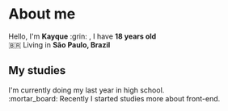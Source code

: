 <h1>About me</h1>
Hello, I'm <strong>Kayque</strong> :grin: , I have <strong>18 years old</strong></br>
🇧🇷 Living in <strong>São Paulo, Brazil</strong> </br>


<h2>My studies</h2>
I'm currently doing my last year in high school.</br>
:mortar_board: Recently I started studies more about front-end.
